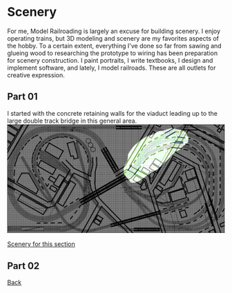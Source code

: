 # Scenery

For me, Model Railroading is largely an excuse for building scenery. I enjoy operating trains, but 3D modeling and scenery are my favorites aspects of the hobby. To a certain extent, everything I've done so far from sawing and glueing wood to researching the prototype to wiring has been preparation for scenery construction. I paint portraits, I write textbooks, I design and implement software, and lately, I model railroads. These are all outlets for creative expression.

## Part 01
I started with the concrete retaining walls for the viaduct leading up to the large double track bridge in this general area.
![Image of steel viaduct](area00.png)

[Scenery for this section](part01/part01.md)

## Part 02

[Back](https://nscale4by8.github.io/nscale4x8/)

